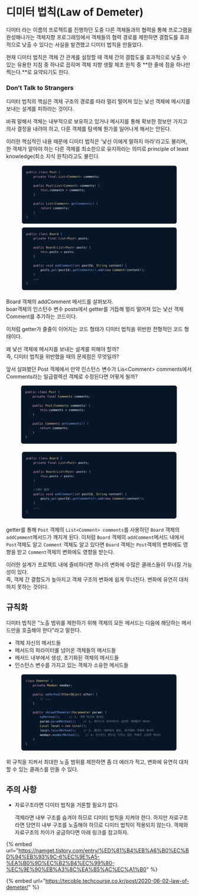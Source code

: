 # 디미터 법칙(Law of Demeter)

디미터 라는 이름의 프로젝트를 진행하던 도중 다른 객체들과의 협력을 통해 프로그램을 완성해나가는 객체지향 프로그래밍에서 객체들의 협력 경로를 제한하면 결합도를 효과적으로 낮출 수 있다는 사실을 발견했고 디미터 법칙을 만들었다.

현재 디미터 법칙은 객체 간 관계를 설정할 때 객체 간의 결합도를 효과적으로 낮출 수 있는 유용한 지침 중 하나로 꼽히며 객체 지향 생활 체조 원칙 중 **한 줄에 점을 하나만 찍는다.**로 요약되기도 한다.



### Don’t Talk to Strangers

디미터 법칙의 핵심은 객체 구조의 경로를 따라 멀리 떨어져 있는 낯선 객체에 메시지를 보내는 설계를 피하라는 것이다.

바꿔 말해서 객체는 내부적으로 보유하고 있거나 메시지를 통해 확보한 정보만 가지고 의사 결정을 내려야 하고, 다른 객체를 탐색해 뭔가를 일어나게 해서는 안된다.

이러한 핵심적인 내용 때문에 디미터 법칙은 '낯선 이에게 말하지 마라'라고도 불리며,\
한 객체가 알아야 하는 다른 객체를 최소한으로 유지하라는 의미로 principle of least knowledge(최소 지식 원칙)라고도 불린다.

<figure><img src="../../../.gitbook/assets/image (6) (1) (1).png" alt=""><figcaption></figcaption></figure>

Board 객체의 addComment 메서드를 살펴보자.\
boar객체의 인스턴수 변수 posts에서 getter를 거듭해 멀리 떨어져 있는 낯선 객체 Comment를 추가하는 코드이다.

이처럼 getter가 줄줄이 이어지는 코드 형태가 디미터 법칙을 위반한 전형적인 코드 형태이다.

왜 낯선 객체에 메시지를 보내는 설계를 피해야 할까?\
즉, 디미터 법칙을 위반했을 때의 문제점은 무엇일까?

앞서 살펴봤던  Post 객체에서 만약 인스턴스 변수가 Lis\<Comment> comments에서 Comments라는 일급컬렉션 객체로 수정된다면 어떻게 될까?

<figure><img src="../../../.gitbook/assets/image (7) (1).png" alt=""><figcaption></figcaption></figure>

<figure><img src="../../../.gitbook/assets/image (2) (1) (1).png" alt=""><figcaption></figcaption></figure>

getter를 통해 `Post` 객체의 `List<Comment> comments`를 사용하던 `Board` 객체의 `addComment`메서드가 깨지게 된다. 이처럼 `Board` 객체의  `addComment`메서드 내에서 `Post`객체도 알고 `Comment` 객체도 알고 있다면 `Board` 객체는 `Post`객체의 변화에도 영향을 받고 `Comment`객체의 변화에도 영향을 받는다.

이러한 설계가 프로젝트 내에 즐비하다면 하나의 변화에 수많은 클래스들이 무너질 가능성이 있다.\
즉, 객체 간 결합도가 높아지고 객체 구조의 변화에 쉽게 무너진다. 변화에 유연히 대처하지 못하는 것이다.



## 규칙화

디미터 법칙은 "노출 범위를 제한하기 위해 객체의 모든 메서드는 다음에 해당하는 메서드만을 호출해야 한다"라고 말한다.

* 객체 자신의 메서드들
* 메서드의 파라미터롤 넘어온 객체들의 메서드들
* 메서드 내부에서 생성, 초기화된 객체의 메서드들
* 인스턴스 변수를 가지고 있는 객체가 소유한 메서드들

<figure><img src="../../../.gitbook/assets/image (2) (1) (2).png" alt=""><figcaption></figcaption></figure>



위 규칙을 지켜서 최대한 노출 범위를 제한하면 좀 더 에러가 적고, 변화에 유연히 대처할 수 있는 클래스를 만들 수 있다.

## 주의 사항

*   자료구조라면 디미터 법칙을 거론할 필요가 없다.

    객체라면 내부 구조를 숨겨야 하므로 디미터 법칙을 지켜야 한다. 하지만 자료구조라면 당연히 내부 구조를 노출해야 하므로 디미터 법칙이 적용되지 않는다. 객체와 자료구조의 차이가 궁금하다면 아래 링크를 참고하자.

{% embed url="https://namget.tistory.com/entry/%ED%81%B4%EB%A6%B0%EC%BD%94%EB%93%9C-6%EC%9E%A5-%EA%B0%9D%EC%B2%B4%EC%99%80-%EC%9E%90%EB%A3%8C%EA%B5%AC%EC%A1%B0" %}







{% embed url="https://tecoble.techcourse.co.kr/post/2020-06-02-law-of-demeter/" %}











